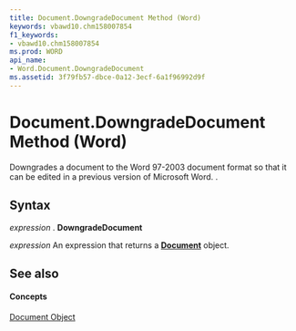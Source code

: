 ```yaml
---
title: Document.DowngradeDocument Method (Word)
keywords: vbawd10.chm158007854
f1_keywords:
- vbawd10.chm158007854
ms.prod: WORD
api_name:
- Word.Document.DowngradeDocument
ms.assetid: 3f79fb57-dbce-0a12-3ecf-6a1f96992d9f
---
```



# Document.DowngradeDocument Method (Word)

Downgrades a document to the Word 97-2003 document format so that it can be edited in a previous version of Microsoft Word. .


## Syntax

 _expression_ . **DowngradeDocument**

 _expression_ An expression that returns a **[Document](document-object-word.md)** object.


## See also


#### Concepts


[Document Object](document-object-word.md)

